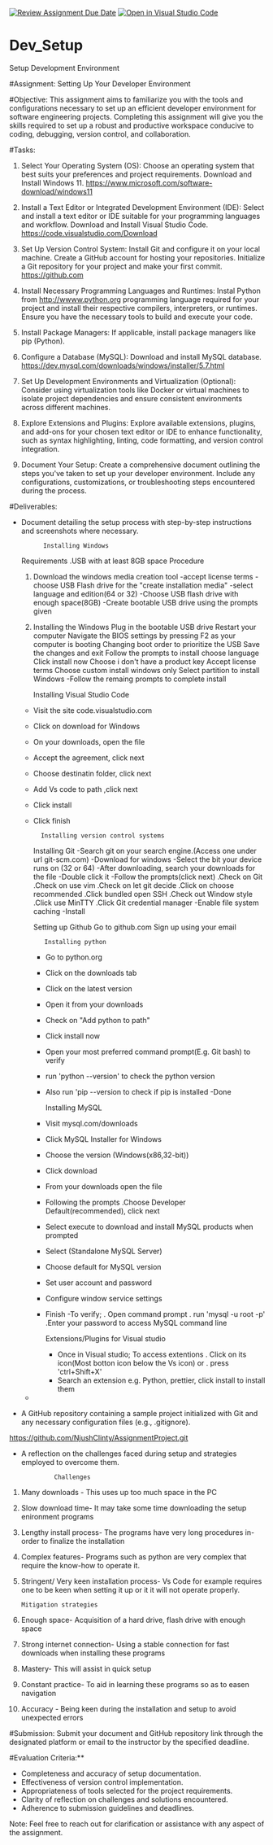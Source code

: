 [![Review Assignment Due Date](https://classroom.github.com/assets/deadline-readme-button-22041afd0340ce965d47ae6ef1cefeee28c7c493a6346c4f15d667ab976d596c.svg)](https://classroom.github.com/a/vbnbTt5m)
[![Open in Visual Studio Code](https://classroom.github.com/assets/open-in-vscode-2e0aaae1b6195c2367325f4f02e2d04e9abb55f0b24a779b69b11b9e10269abc.svg)](https://classroom.github.com/online_ide?assignment_repo_id=15295104&assignment_repo_type=AssignmentRepo)
# Dev_Setup
Setup Development Environment

#Assignment: Setting Up Your Developer Environment

#Objective:
This assignment aims to familiarize you with the tools and configurations necessary to set up an efficient developer environment for software engineering projects. Completing this assignment will give you the skills required to set up a robust and productive workspace conducive to coding, debugging, version control, and collaboration.

#Tasks:

1. Select Your Operating System (OS):
   Choose an operating system that best suits your preferences and project requirements. Download and Install Windows 11. https://www.microsoft.com/software-download/windows11

2. Install a Text Editor or Integrated Development Environment (IDE):
   Select and install a text editor or IDE suitable for your programming languages and workflow. Download and Install Visual Studio Code. https://code.visualstudio.com/Download
3. Set Up Version Control System:
   Install Git and configure it on your local machine. Create a GitHub account for hosting your repositories. Initialize a Git repository for your project and make your first commit. https://github.com

4. Install Necessary Programming Languages and Runtimes:
  Instal Python from http://wwww.python.org programming language required for your project and install their respective compilers, interpreters, or runtimes. Ensure you have the necessary tools to build and execute your code.

5. Install Package Managers:
   If applicable, install package managers like pip (Python).

6. Configure a Database (MySQL):
   Download and install MySQL database. https://dev.mysql.com/downloads/windows/installer/5.7.html

7. Set Up Development Environments and Virtualization (Optional):
   Consider using virtualization tools like Docker or virtual machines to isolate project dependencies and ensure consistent environments across different machines.

8. Explore Extensions and Plugins:
   Explore available extensions, plugins, and add-ons for your chosen text editor or IDE to enhance functionality, such as syntax highlighting, linting, code formatting, and version control integration.

9. Document Your Setup:
    Create a comprehensive document outlining the steps you've taken to set up your developer environment. Include any configurations, customizations, or troubleshooting steps encountered during the process. 

#Deliverables:
- Document detailing the setup process with step-by-step instructions and screenshots where necessary.

            Installing Windows
    Requirements
    .USB with at least 8GB space
    Procedure
    1. Download the windows media creation tool
    -accept license terms
    -choose USB Flash drive for the "create installation media"
    -select language and edition(64 or 32)
    -Choose USB flash drive with enough space(8GB)
    -Create bootable USB drive using the prompts given
    2. Installing the Windows
    Plug in the bootable USB drive
    Restart your computer
    Navigate the BIOS settings by pressing F2 as your computer is booting
    Changing boot order to prioritize the USB
    Save the changes and exit
    Follow the prompts to install
    choose language
    Click install now
    Choose i don't have a product key
    Accept license terms
    Choose custom install windows only
    Select partition to install Windows
    -Follow the remaing prompts to complete install

          Installing Visual Studio Code
   - Visit the site code.visualstudio.com
   - Click on download for Windows
   - On your downloads, open the file
   - Accept the agreement, click next
   - Choose destinatin folder, click next
   - Add Vs code to path ,click next
   - Click install
   - Click finish

           Installing version control systems
       Installing Git
       -Search git on your search engine.(Access one under url git-scm.com)
       -Download for windows
       -Select the bit your device runs on (32 or 64)
       -After downloading, search your downloads for the file
       -Double click it
       -Follow the prompts(click next)
          .Check on Git
           .Check on use vim
           .Check on let git decide
           .Click on choose recommended
           .Click bundled open SSH
           .Check out Window style
           .Click use MinTTY
           .Click Git credential manager
       -Enable file system caching
       -Install

       Setting up Github
       Go to github.com
       Sign up using your email

            Installing python
        - Go to python.org
        - Click on the downloads tab
        - Click on the latest version
        - Open it from your downloads
        - Check on "Add python to path"
        - Click install now
        - Open your most preferred command prompt(E.g. Git bash) to verify 
        - run 'python --version' to check the python version
        - Also run 'pip --version to check if pip is installed
        -Done

            Installing MySQL 
      - Visit mysql.com/downloads
      - Click MySQL Installer for Windows
      - Choose the version (Windows(x86,32-bit))
      - Click download
      - From your downloads open the file
      - Following the prompts
        .Choose Developer Default(recommended), click next
      - Select execute to download and install MySQL products when prompted
      - Select (Standalone MySQL Server)
      - Choose default for MySQL version
      - Set user account and password
      - Configure window service settings
      - Finish
      -To verify;
        . Open command prompt
        . run 'mysql -u root -p'
        .Enter your password to access MySQL command line

        Extensions/Plugins for Visual studio
        - Once in Visual studio;
        To access extentions 
         . Click on its icon(Most botton icon below the Vs icon) or
         . press 'ctrl+Shift+X'
        - Search an extension e.g. Python, prettier, click install to install them
   - 

- A GitHub repository containing a sample project initialized with Git and any necessary configuration files (e.g., .gitignore).

https://github.com/NjushClinty/AssignmentProject.git

- A reflection on the challenges faced during setup and strategies employed to overcome them.
 
               Challenges
 1. Many downloads - This uses up too much space in the PC 
 2. Slow download time- It may take some time downloading the setup enironment programs
 3. Lengthy install process- The programs have very long procedures in-order to finalize the installation
 4. Complex features- Programs such as python are very complex that require the know-how to operate it.
 5. Stringent/ Very keen installation process- Vs Code for example requires one to be keen when setting it up or it it will not operate properly.

        Mitigation strategies
 1. Enough space- Acquisition of a hard drive, flash drive with enough space
 2. Strong internet connection- Using a stable connection for fast downloads when installing these programs
 3. Mastery- This will assist in quick setup
 4. Constant practice- To aid in learning these programs so as to easen navigation
 5. Accuracy - Being keen during the installation and setup to avoid unexpected errors

#Submission:
Submit your document and GitHub repository link through the designated platform or email to the instructor by the specified deadline.

#Evaluation Criteria:**
- Completeness and accuracy of setup documentation.
- Effectiveness of version control implementation.
- Appropriateness of tools selected for the project requirements.
- Clarity of reflection on challenges and solutions encountered.
- Adherence to submission guidelines and deadlines.

Note: Feel free to reach out for clarification or assistance with any aspect of the assignment.
